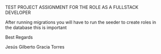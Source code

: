 TEST PROJECT ASSIGNMENT FOR THE ROLE AS A FULLSTACK DEVELOPER

After running migrations you will have to run the seeder to create roles in the database this is important

Best Regards

Jesús Gilberto Gracia Torres